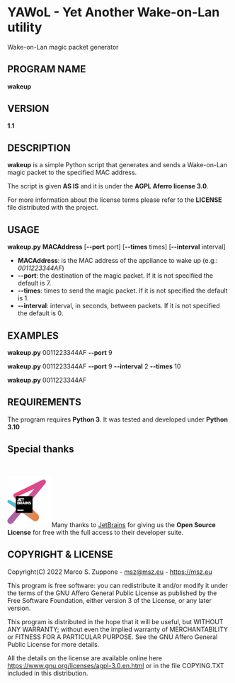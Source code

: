 # YAWoL - Yet Another Wake-on-Lan utility
Wake-on-Lan magic packet generator

## PROGRAM NAME
 **wakeup**
## VERSION

**1.1**

## DESCRIPTION
**wakeup** is a simple Python script that generates and sends a Wake-on-Lan magic packet to the specified MAC address.

The script is given **AS IS** and it is under the **AGPL Aferro license 3.0**.

For more information about the license terms please refer to the **LICENSE** file distributed with the project.
## USAGE

**wakeup.py** **MACAddress** [**--port** port] [**--times** times] [**--interval** interval]
- **MACAddress**: is the MAC address of the appliance to wake up (e.g.: *0011223344AF*)
- **--port**: the destination of the magic packet. If it is not specified the default is 7.
- **--times**: times to send the magic packet. If it is not specified the default is 1.
- **--interval**: interval, in seconds, between packets. If it is not specified the default is 0.
## EXAMPLES

**wakeup.py** 0011223344AF **--port** 9

**wakeup.py** 0011223344AF **--port** 9 **--interval** 2 **--times** 10

**wakeup.py** 0011223344AF

## REQUIREMENTS
The program requires **Python 3**. It was tested and developed under **Python 3.10**

## Special thanks
&nbsp;

<a href="https://www.jetbrains.com/?from=WoL"><img src=images/jetbrains-variant-3.png width=100></a>Many thanks to <a href="https://www.jetbrains.com/?from=WoL">JetBrains</a> for giving us the <b>Open Source License</b> for free with the full access to their developer suite.

## COPYRIGHT & LICENSE
  Copyright(C) 2022  Marco S. Zuppone - msz@msz.eu - https://msz.eu

  This program is free software: you can redistribute it and/or modify
  it under the terms of the GNU Affero General Public License as
  published by the Free Software Foundation, either version 3 of the
  License, or any later version.

  This program is distributed in the hope that it will be useful,
   but WITHOUT ANY WARRANTY; without even the implied warranty of
   MERCHANTABILITY or FITNESS FOR A PARTICULAR PURPOSE. See the
   GNU Affero General Public License for more details.
   
   All the details on the license are available online 
   here https://www.gnu.org/licenses/agpl-3.0.en.html or in the 
   file COPYING.TXT included in this distribution.
